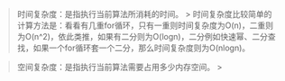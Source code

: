 > 时间复杂度：是指执行当前算法所消耗的时间。
    > 时间复杂度比较简单的计算方法是：看看有几重for循环，只有一重则时间复杂度为O(n)，二重则为O(n^2)，依此类推，如果有二分则为O(logn)，二分例如快速幂、二分查找，如果一个for循环套一个二分，那么时间复杂度则为O(nlogn)。

> 空间复杂度：是指执行当前算法需要占用多少内存空间。
    > 

